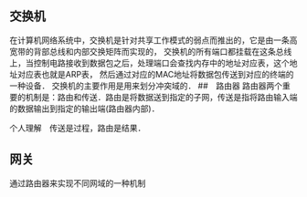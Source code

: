 

## 交换机
在计算机网络系统中，交换机是针对共享工作模式的弱点而推出的，它是由一条高宽带的背部总线和内部交换矩阵而实现的，
交换机的所有端口都挂载在这条总线上，当控制电路接收到数据包之后，处理端口会查找内存中的地址对应表，这个地址对应表也就是ARP表，
然后通过对应的MAC地址将数据包传送到对应的终端的一种设备． 交换机的主要作用是用来划分冲突域的．
##　路由器
路由器两个重要的机制是：路由和传送．路由是将数据送到指定的子网，传送是指将路由输入端的数据输出到指定的输出端(路由器内部)．

个人理解　传送是过程，路由是结果．
## 网关

通过路由器来实现不同网域的一种机制